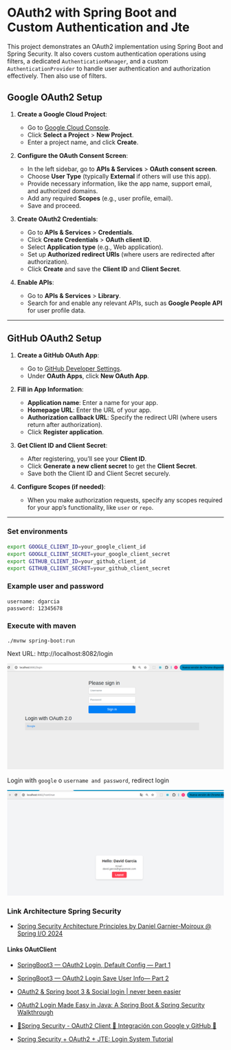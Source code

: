 # OAuth2 with Spring Boot and Custom Authentication and Jte

This project demonstrates an OAuth2 implementation using Spring Boot and Spring Security. It also covers custom authentication operations using filters, a dedicated `AuthenticationManager`, and a custom `AuthenticationProvider` to handle user authentication and authorization effectively. 
Then also use of filters.



## Google OAuth2 Setup

1. **Create a Google Cloud Project**:
   - Go to [Google Cloud Console](https://console.cloud.google.com/).
   - Click **Select a Project** > **New Project**.
   - Enter a project name, and click **Create**.

2. **Configure the OAuth Consent Screen**:
   - In the left sidebar, go to **APIs & Services** > **OAuth consent screen**.
   - Choose **User Type** (typically **External** if others will use this app).
   - Provide necessary information, like the app name, support email, and authorized domains.
   - Add any required **Scopes** (e.g., user profile, email).
   - Save and proceed.

3. **Create OAuth2 Credentials**:
   - Go to **APIs & Services** > **Credentials**.
   - Click **Create Credentials** > **OAuth client ID**.
   - Select **Application type** (e.g., Web application).
   - Set up **Authorized redirect URIs** (where users are redirected after authorization).
   - Click **Create** and save the **Client ID** and **Client Secret**.

4. **Enable APIs**:
   - Go to **APIs & Services** > **Library**.
   - Search for and enable any relevant APIs, such as **Google People API** for user profile data.

---

## GitHub OAuth2 Setup

1. **Create a GitHub OAuth App**:
   - Go to [GitHub Developer Settings](https://github.com/settings/developers).
   - Under **OAuth Apps**, click **New OAuth App**.

2. **Fill in App Information**:
   - **Application name**: Enter a name for your app.
   - **Homepage URL**: Enter the URL of your app.
   - **Authorization callback URL**: Specify the redirect URI (where users return after authorization).
   - Click **Register application**.

3. **Get Client ID and Client Secret**:
   - After registering, you’ll see your **Client ID**.
   - Click **Generate a new client secret** to get the **Client Secret**.
   - Save both the Client ID and Client Secret securely.

4. **Configure Scopes (if needed)**:
   - When you make authorization requests, specify any scopes required for your app’s functionality, like `user` or `repo`.

---



### Set environments
```bash
export GOOGLE_CLIENT_ID=your_google_client_id 
export GOOGLE_CLIENT_SECRET=your_google_client_secret
export GITHUB_CLIENT_ID=your_github_client_id
export GITHUB_CLIENT_SECRET=your_github_client_secret
```

### Example user and password 
```
username: dgarcia
password: 12345678
```


### Execute with maven
```maven 
./mvnw spring-boot:run 

```
Next URL: http://localhost:8082/login

![image_png](images/captura_1.png)

Login with ```google``` o ```username and password```, redirect login 

![image2_png](images/captura_2.png)






### Link Architecture Spring Security 
* [ Spring Security Architecture Principles by Daniel Garnier-Moiroux @ Spring I/O 2024 ](https://www.youtube.com/watch?v=HyoLl3VcRFY&t=831s)


#### Links OAutClient
* [SpringBoot3 — OAuth2 Login, Default Config — Part 1](https://medium.com/@iyusubov444/springboot3-oauth2-login-default-config-part-1-c35ca2934818)

* [SpringBoot3 — OAuth2 Login Save User Info— Part 2](https://medium.com/@iyusubov444/springboot3-oauth2-login-save-user-info-part-2-f36f5aa5d458)

* [OAuth2 & Spring boot 3 & Social login | never been easier ](https://www.youtube.com/watch?app=desktop&v=2WNjmT2z7c4)

* [OAuth2 Login Made Easy in Java: A Spring Boot & Spring Security Walkthrough](https://www.youtube.com/watch?v=us0VjFiHogo)

* [🔐Spring Security - OAuth2 Client 🌟 Integración con Google y GitHub 🚀](https://www.youtube.com/watch?v=C1c4FNPWu4A)

* [Spring Security + OAuth2 + JTE: Login System Tutorial ](https://www.youtube.com/watch?v=f1h4GkhxMp8&t=628s)



